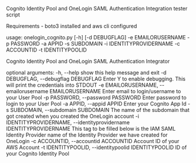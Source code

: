 Cognito Identity Pool and OneLogin SAML Authentication Integration tester script

Requirements - boto3 installed and aws cli configured

usage: onelogin_cognito.py [-h] [-d DEBUGFLAG] -e EMAILORUSERNAME -p PASSWORD
                           -a APPID -s SUBDOMAIN -i IDENTITYPROVIDERNAME -c
                           ACCOUNTID -t IDENTITYPOOLID

Cognito Identity Pool and OneLogin SAML Authentication Integrator

optional arguments:
  -h, --help            show this help message and exit
  -d DEBUGFLAG, --debugflag DEBUGFLAG
                        Enter Y to enable debugging. This will print the
                        credentials into STDOUT
  -e EMAILORUSERNAME, --emailorusername EMAILORUSERNAME
                        Enter email to login/username to your User Pool
  -p PASSWORD, --password PASSWORD
                        Enter password to login to your User Pool
  -a APPID, --appid APPID
                        Enter your Cognito App Id
  -s SUBDOMAIN, --subdomain SUBDOMAIN
                        The name of the subdomain that got created when you
                        created the OneLogin account
  -i IDENTITYPROVIDERNAME, --identityprovidername IDENTITYPROVIDERNAME
                        This tag to be filled below is the IAM SAML Identity
                        Provider name of the Identity Provider we have created
                        for OneLogin
  -c ACCOUNTID, --accountid ACCOUNTID
                        Account ID of your AWS Account
  -t IDENTITYPOOLID, --identitypoolid IDENTITYPOOLID
                        ID of your Cognito Identity Pool
